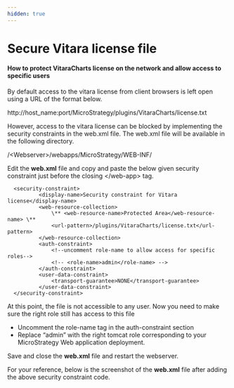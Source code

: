 ```yaml
---
hidden: true
---
```


# Secure Vitara license file

#### How to protect VitaraCharts license on the network and allow access to specific users <a href="#how-to-protect-vitaracharts-license-on-the-network-and-allow-access-to-specific-users" id="how-to-protect-vitaracharts-license-on-the-network-and-allow-access-to-specific-users"></a>

By default access to the vitara license from client browsers is left open using a URL of the format below.

http://host\_name:port/MicroStrategy/plugins/VitaraCharts/license.txt

However, access to the vitara license can be blocked by implementing the security constraints in the web.xml file. The web.xml file will be available in the following directory.

/\<Webserver>/webapps/MicroStrategy/WEB-INF/

Edit the **web.xml** file and copy and paste the below given security constraint just before the closing \</web-app> tag.

```
  <security-constraint>
          <display-name>Security constraint for Vitara license</display-name>
          <web-resource-collection>
              \** <web-resource-name>Protected Area</web-resource-name> \** 
              <url-pattern>/plugins/VitaraCharts/license.txt</url-pattern>
          </web-resource-collection>
          <auth-constraint>
              <!--uncomment role-name to allow access for specific roles-->
              <!-- <role-name>admin</role-name> -->
          </auth-constraint>
          <user-data-constraint>
              <transport-guarantee>NONE</transport-guarantee>
          </user-data-constraint>
  </security-constraint>
```

At this point, the file is not accessible to any user. Now you need to make sure the right role still has access to this file

* Uncomment the role-name tag in the auth-constraint section
* Replace “admin” with the right tomcat role corresponding to your MicroStrategy Web application deployment.

Save and close the **web.xml** file and restart the webserver.

For your reference, below is the screenshot of the **web.xml** file after adding the above security constraint code.
